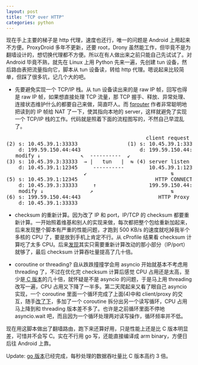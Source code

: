 ```yaml
---
layout: post
title: "TCP over HTTP"
categories: python
---
```


现在手上主要的梯子是 http 代理，速度也还行，唯一的问题是 Android 上用起来不方便。ProxyDroid 多年不更新，还要 root，Drony 虽然能工作，但毕竟不是为翻墙设计的，想切换代理都不方便。所以在有人做出来之前只能自己先试试了。对 Android 毕竟不熟，就先在 Linux 上用 Python 先来一遍，先创建 tun 设备，然后路由表把流量指向它，脚本从 tun 设备读，转给 http 代理。嗯说起来比较简单，但踩了很多坑，记几个大的吧。

- 先要避免实现一个 TCP/IP 栈。从 tun 设备读出来的是 raw IP 帧，回写也得是 raw IP 帧，如果想直接处理 TCP 流量，那 TCP 握手、释放、异常处理、连接状态维护什么的都要自己来做，简直吓人。而 [fqrouter](http://fqrouter.tumblr.com/post/51474945203/socks%E4%BB%A3%E7%90%86%E8%BD%ACvpn#_=_) 作者非常聪明地把读到的 IP 帧给 NAT 了一下，使其指向本地的 server，这样就避免了实现一个 TCP/IP 栈的工作。代码就是照着下面的流程图写的，不然自己早混乱了。

<pre>
                                             client request
(2) s: 10.45.39.1:33333                (1) s: 10.45.39.1:33333
    d: 199.59.150.44:443                   d: 199.59.150.44:443
   modify ↓             ↖  ----------  ↙
(3) s: 10.45.39.3:33333  → |   tun   |  ⇆ (4) server listen on 
    d: 10.45.39.1:12345     ----------        10.45.39.1:12345
                         ↙                           ⇅
(5) s: 10.45.39.1:12345                         HTTP CONNECT
    d: 10.45.39.3:33333     ↑                 199.59.150.44:443
    modify ↓               ↗                         ⇅
(6) s: 199.59.150.44:443                         HTTP Proxy
    d: 10.45.39.1:33333
</pre>


- checksum 的重新计算。因为改了 IP 和 port，IP/TCP 的 checksum 都要重新计算。一开始照着维基和别人的实现来做，每次都把整个包给重新加起来，后来发现整个脚本有严重的性能问题，才跑到 500 KB/s 的速度就吃掉我半个多核的 CPU 了，要是放到手机上肯定不行。从 cProfile 结果看 checksum 计算吃了太多 CPU。后来[发现](http://locklessinc.com/articles/tcp_checksum/)其实只需要重新计算改动的那小部分（IP/port）就够了，最后 checksum 计算吞吐量提高了几十倍。

- coroutine or threading? 自从跌跌撞撞学会用 asyncio 开始就基本不考虑用 threading 了，不过在优化完 checksum 计算后感觉 CPU 占用还是太高，至少是[ C 版本](https://github.com/shouya/ip-over-http)的几十倍，就怀疑是不是 asyncio 的问题，于是马上用 threading 改写一遍，CPU 占用又下降了一半多。第二天爬起来又看了眼自己 asyncio 实现，一个 coroutine 里面一个循环完成了上面(4)中和 client/proxy 的交互，随手[改了下](https://github.com/radaiming/tcp-over-http/commit/026efcf77cd80622d340e3a083cf84d56e16c5a7)，多加了一个 coroutine 拆分出另一个读写循环，CPU 占用马上降到和 threading 版本差不多了。也许是之前循环里面不停地 asyncio.wait 吧，而且因为一个循环处理两对读写操作，循环频率并不低。


现在用这脚本做出了翻墙路由，跑下来还算好用，只是性能上还是比 C 版本明显差，可惜并不会写 C。实在不行用 go 写，还能直接编译成 arm binary，方便日后往 Android 上靠。

Update: [go 版本](https://github.com/radaiming/tcp-over-http/blob/master/tcp_over_http.go)已经完成，每秒处理的数据吞吐量比 C 版本高约 3 倍。